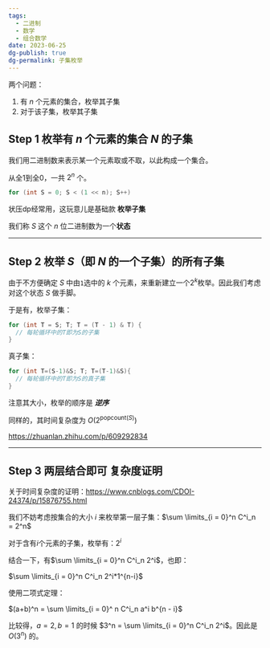 ```yaml
---
tags:
  - 二进制
  - 数学
  - 组合数学
date: 2023-06-25
dg-publish: true
dg-permalink: 子集枚举
---
```


两个问题：

1. 有 $n$ 个元素的集合，枚举其子集
2. 对于该子集，枚举其子集

## Step 1 枚举有 $n$ 个元素的集合 $N$ 的子集

我们用二进制数来表示某一个元素取或不取，以此构成一个集合。

从全1到全0，一共 $2^n$ 个。

```cpp
for (int S = 0; S < (1 << n); S++)
```

状压dp经常用，这玩意儿是基础款 **枚举子集**

我们称 $S$ 这个 $n$ 位二进制数为一个**状态**

---
## Step 2 枚举 $S$（即 $N$ 的一个子集）的所有子集

由于不方便确定 $S$ 中由`1`选中的 $k$ 个元素，来重新建立一个$2^k$枚举。因此我们考虑对这个状态 $S$ 做手脚。

于是有，枚举子集：

```cpp
for (int T = S; T; T = (T - 1) & T) {
  // 每轮循环中的T即为S的子集
}
```

真子集：

```cpp
for (int T=(S-1)&S; T; T=(T-1)&S){
  // 每轮循环中的T即为S的真子集
}
```

注意其大小，枚举的顺序是 ***逆序***

同样的，其时间复杂度为 $O(2^{\text{popcount}(S)})$

https://zhuanlan.zhihu.com/p/609292834

---
## Step 3 两层结合即可 复杂度证明

关于时间复杂度的证明：https://www.cnblogs.com/CDOI-24374/p/15876755.html

我们不妨考虑按集合的大小 $i$ 来枚举第一层子集：$\sum \limits_{i = 0}^n C^i_n = 2^n$

对于含有$i$个元素的子集，枚举有：$2^i$

结合一下，有$\sum \limits_{i = 0}^n C^i_n 2^i$，也即：

$\sum \limits_{i = 0}^n C^i_n 2^i*1^{n-i}$

使用二项式定理：

$(a+b)^n = \sum \limits_{i = 0}^ n C^i_n a^i b^{n - i}$

比较得，$a=2,b=1$ 的时候 $3^n = \sum \limits_{i = 0}^n C^i_n 2^i$。因此是 $O(3^n)$ 的。
